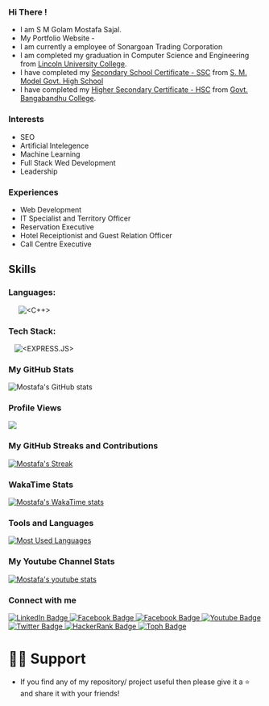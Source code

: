 ### Hi There !
* I am S M Golam Mostafa Sajal.
* My Portfolio Website -
* I am currently a employee of Sonargoan Trading Corporation
* I am completed my graduation in Computer Science and Engineering from [Lincoln University College](https://www.bracu.ac.bd/).
* I have completed my [Secondary School Certificate - SSC](https://en.wikipedia.org/wiki/Secondary_School_Certificate) from [S. M. Model Govt. High School
](https://sfxgsc.edu.bd/)
* I have completed my [Higher Secondary Certificate - HSC](https://en.wikipedia.org/wiki/Higher_Secondary_Certificate) from [Govt. Bangabandhu College](https://iscm.edu.bd/).

### Interests
* SEO
* Artificial Intelegence
* Machine Learning
* Full Stack Wed Development
* Leadership
  
### Experiences
* Web Development
* IT Specialist and Territory Officer
* Reservation Executive
* Hotel Receiptionist and Guest Relation Officer
* Call Centre Executive

## Skills
### Languages:
![<PYTHON>](https://img.shields.io/badge/Python-3776AB?style=for-the-badge&logo=python&logoColor=white)
![<HTML5>](https://img.shields.io/badge/HTML5-E34F26?style=for-the-badge&logo=html5&logoColor=white)
![<CSS3>](https://img.shields.io/badge/CSS3-1572B6?style=for-the-badge&logo=css3&logoColor=white)
![<JAVASCRIPT>](https://img.shields.io/badge/JavaScript-F7DF1E?style=for-the-badge&logo=javascript&logoColor=black)
![<C>](https://img.shields.io/badge/C%2B%2B-00599C?style=for-the-badge&logo=c%2B%2B&logoColor=white)
![<C++>](https://img.shields.io/badge/C-00599C?style=for-the-badge&logo=c&logoColor=white)
![<JAVA>](https://img.shields.io/badge/Java-ED8B00?style=for-the-badge&logo=java&logoColor=white)
![<PHP>](https://img.shields.io/badge/PHP-777BB4?style=for-the-badge&logo=php&logoColor=white)
### Tech Stack:
![<REACT>](https://img.shields.io/badge/React-black?style=for-the-badge&logo=react&logoColor=white)
![<GITHUB>](https://img.shields.io/badge/Github-black?style=for-the-badge&logo=github&logoColor=white)
![<DJANGO>](https://img.shields.io/badge/Django-black?style=for-the-badge&logo=django&logoColor=white)
![<EXPRESS.JS>](https://img.shields.io/badge/express.js-black?style=for-the-badge&logo=express.js&logoColor=white)
![<TailwindCSS>](https://img.shields.io/badge/TailwindCSS-blue?style=for-the-badge&logo=TailwindCSS&logoColor=white)
![<WORDPRESS>](https://img.shields.io/badge/WordPress-blue?style=for-the-badge&logo=WordPress&logoColor=white)

### My GitHub Stats
![Mostafa's GitHub stats](https://github-readme-stats.vercel.app/api?username=mostafasajal&show_icons=true&theme=chartreuse-dark)

### Profile Views
![](https://komarev.com/ghpvc/?username=mostafasajal&style=flat&label=Profile+Views&base=100)

### My GitHub Streaks and Contributions
[![Mostafa's Streak](http://github-readme-streak-stats.herokuapp.com?user=mostafasajal&theme=dark&background=000000)](https://git.io/streak-stats)

### WakaTime Stats
[![Mostafa's WakaTime stats](https://github-readme-stats.vercel.app/api/wakatime?username=)](https://github.com/anuraghazra/github-readme-stats)

### Tools and Languages 
[![Most Used Languages](https://github-readme-stats.vercel.app/api/top-langs/?username=mostafasajal&layout=compact&theme=vision-friendly-dark)](https://github.com/anuraghazra/github-readme-stats)      

### My Youtube Channel Stats
[![Mostafa's youtube stats](https://youtube-stats-card.vercel.app/api?channelid=UCe7UvXpfUbNrwRbH2JVp1Ng&layout=center&theme=higncontrast)](https://www.youtube.com/channel/UCe7UvXpfUbNrwRbH2JVp1Ng)

### Connect with me

<div id="badges">
  <a href="https://linkedin.com/in/">
    <img src="https://img.shields.io/badge/LinkedIn-blue?style=for-the-badge&logo=linkedin&logoColor=white" alt="LinkedIn Badge"/>
  </a>
  
  <a href="https://www.facebook.com/mostafa.sajal">
    <img src="https://img.shields.io/badge/Facebook-1877F2?style=for-the-badge&logo=facebook&logoColor=white" alt="Facebook Badge"/>
  </a>
  
  <a href="https://www.instagram.com/">
    <img src="https://img.shields.io/badge/Instagram-E4405F?style=for-the-badge&logo=instagram&logoColor=white" alt="Facebook Badge"/>
  </a>
  
  <a href="https://www.youtube.com/channel/">
    <img src="https://img.shields.io/badge/YouTube-red?style=for-the-badge&logo=youtube&logoColor=white" alt="Youtube Badge"/>
  </a>
  
  <a href="https://twitter.com/">
    <img src="https://img.shields.io/badge/Twitter-blue?style=for-the-badge&logo=twitter&logoColor=white" alt="Twitter Badge"/>
  </a>
  
  <a href="https://www.hackerrank.com/">
    <img src="https://img.shields.io/badge/HackerRank-black?style=for-the-badge&logo=hackerrank&logoColor=white" alt="HackerRank Badge"/>
  </a>

  <a href="https://toph.co/u/"/>
    <img src="https://img.shields.io/badge/Toph-white?style=for-the-badge&logo=toph&logoColor=black" alt="Toph Badge"/>
  </a>
  
</div>

# 🙋‍♂️ Support
* If you find any of my repository/ project useful then please give it a ⭐ and share it with your friends!


